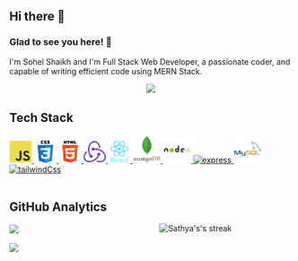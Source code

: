 ## Hi there 👋

### Glad to see you here! 🤩

I'm Sohel Shaikh and I'm Full Stack Web Developer, a passionate coder, and capable of writing efficient code using MERN Stack.

<p align="center">
    <a href="#"><img src="https://readme-typing-svg.herokuapp.com?color=00B2DF&center=true&lines=Full+Stack+Web+Developer;"></a>
</p>

## Tech Stack

<div style="disply:flex;gap:20px;">
    <a href="https://developer.mozilla.org/en-US/docs/Web/JavaScript" target="_blank"> <img src="https://raw.githubusercontent.com/devicons/devicon/master/icons/javascript/javascript-original.svg" alt="javascript" width="40" height="40"/> </a>
    <a href="https://www.w3schools.com/css/" target="_blank"> <img src="https://raw.githubusercontent.com/devicons/devicon/master/icons/css3/css3-original-wordmark.svg" alt="css3" width="40" height="40"/> </a>
    <a href="https://www.w3.org/html/" target="_blank"> <img src="https://raw.githubusercontent.com/devicons/devicon/master/icons/html5/html5-original-wordmark.svg" alt="html5" width="40" height="40"/> </a>
    <a href="https://redux.js.org" target="_blank"> <img src="https://raw.githubusercontent.com/devicons/devicon/master/icons/redux/redux-original.svg" alt="redux" width="40" height="40"/> </a>
    <a href="https://reactjs.org/" target="_blank"> <img src="https://raw.githubusercontent.com/devicons/devicon/master/icons/react/react-original-wordmark.svg" alt="react" width="40" height="40"/> </a>
    <a href="https://www.mongodb.com/" target="_blank"> <img src="https://raw.githubusercontent.com/devicons/devicon/master/icons/mongodb/mongodb-original-wordmark.svg" alt="mongodb" width="50" height="50"/> </a>
    <a href="https://nodejs.org" target="_blank"> <img src="https://raw.githubusercontent.com/devicons/devicon/master/icons/nodejs/nodejs-original-wordmark.svg" alt="nodejs" width="50" height="50"/> </a>
    <a href="https://expressjs.com" target="_blank"> <img src="https://shaikhsohel.netlify.app/assets/icons/express.svg" alt="express" width="50" height="50"/> </a>
    <a href="https://www.mysql.com/" target="_blank"> <img src="https://raw.githubusercontent.com/devicons/devicon/master/icons/mysql/mysql-original-wordmark.svg" alt="mysql" width="50" height="50"/> </a>
    <a href="https://tailwindcss.com/" target="_blank"> <img src="https://shaikhsohel.netlify.app/assets/icons/tailwindcss.svg" alt="tailwindCss" width="50" height="50"/> </a>

</div>
<br/>

## GitHub Analytics

<div>
    <img align="center" src="https://github-readme-stats.vercel.app/api/top-langs/?username=Malek1117&theme=default&&layout=compact" width="47%"/>
    <img align="right" title="🔥 Get streak stats for your profile at git.io/streak-stats" alt="Sathya's's streak" src="https://github-readme-streak-stats.herokuapp.com?user=Malek1117&hide_border=false&date_format=M%20j%5B%2C%20Y%5D" width="47%"/>
 </div>
 <br />
 <div>
    <img align="left" src="https://github-readme-stats.vercel.app/api?username=Malek1117&show_icons=true&theme=default" width="47%"/> 
</div>
